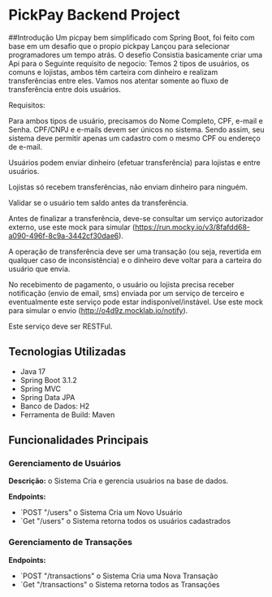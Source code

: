 # PickPay Backend Project

##Introdução
Um picpay bem simplificado com Spring Boot, foi feito com base em um desafio que
o propio pickpay Lançou para selecionar programadores um tempo atrás.
O desefio Consistia basicamente criar uma Api para o Seguinte requisito de negocio: 
Temos 2 tipos de usuários, os comuns e lojistas, ambos têm carteira com dinheiro e realizam transferências entre eles. Vamos nos atentar somente ao fluxo de transferência entre dois usuários.

Requisitos:

Para ambos tipos de usuário, precisamos do Nome Completo, CPF, e-mail e Senha. CPF/CNPJ e e-mails devem ser únicos no sistema. Sendo assim, seu sistema deve permitir apenas um cadastro com o mesmo CPF ou endereço de e-mail.

Usuários podem enviar dinheiro (efetuar transferência) para lojistas e entre usuários.

Lojistas só recebem transferências, não enviam dinheiro para ninguém.

Validar se o usuário tem saldo antes da transferência.

Antes de finalizar a transferência, deve-se consultar um serviço autorizador externo, use este mock para simular (https://run.mocky.io/v3/8fafdd68-a090-496f-8c9a-3442cf30dae6).

A operação de transferência deve ser uma transação (ou seja, revertida em qualquer caso de inconsistência) e o dinheiro deve voltar para a carteira do usuário que envia.

No recebimento de pagamento, o usuário ou lojista precisa receber notificação (envio de email, sms) enviada por um serviço de terceiro e eventualmente este serviço pode estar indisponível/instável. Use este mock para simular o envio (http://o4d9z.mocklab.io/notify).

Este serviço deve ser RESTFul.

## Tecnologias Utilizadas

- Java 17
- Spring Boot 3.1.2
- Spring MVC
- Spring Data JPA
- Banco de Dados: H2
- Ferramenta de Build: Maven

## Funcionalidades Principais

### Gerenciamento de Usuários
**Descrição:** o Sistema Cria e gerencia usuários na base de dados.

**Endpoints:** 
- `POST "/users" o Sistema Cria um Novo Usuário
- `Get "/users" o Sistema retorna todos os usuários cadastrados

### Gerenciamento de Transações
**Endpoints:** 
- `POST "/transactions" o Sistema Cria uma Nova Transação 
- `Get "/transactions" o Sistema retorna todos as Transações



